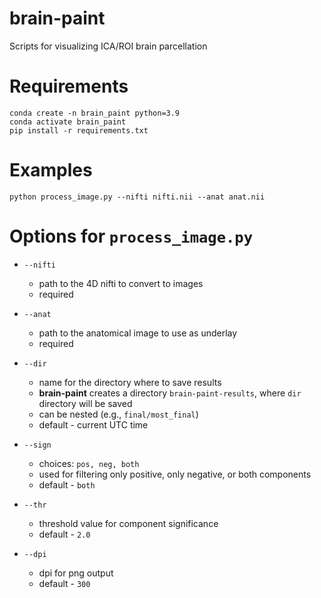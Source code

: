 # brain-paint
Scripts for visualizing ICA/ROI brain parcellation

# Requirements
```
conda create -n brain_paint python=3.9
conda activate brain_paint
pip install -r requirements.txt
```

# Examples
```
python process_image.py --nifti nifti.nii --anat anat.nii
```

# Options for `process_image.py`

- `--nifti`
    - path to the 4D nifti to convert to images
    - required
- `--anat`
    - path to the anatomical image to use as underlay
    - required

- `--dir`
    - name for the directory where to save results
    - **brain-paint** creates a directory `brain-paint-results`, where `dir` directory will be saved
    - can be nested (e.g., `final/most_final`)
    - default - current UTC time
- `--sign`
    - choices: `pos, neg, both`
    - used for filtering only positive, only negative, or both components
    - default - `both`
- `--thr`
    - threshold value for component significance
    - default - `2.0`
- `--dpi`
    - dpi for png output
    - default - `300`
